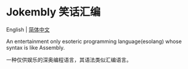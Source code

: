 # Jokembly 笑话汇编

English | [简体中文](./README.zh.md)

An entertainment only esoteric programming language(esolang) whose syntax is like Assembly.

一种仅供娱乐的深奥编程语言，其语法类似汇编语言。
